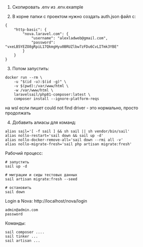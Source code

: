1. Скопировать .env из .env.example

2. В корне папки с проектом нужно создать auth.json файл с:
```
{
    "http-basic": {
        "nova.laravel.com": {
            "username": "alexladweb@gmail.com",
            "password": "vxeLB5YEZO8gRpiL17QkmgHyu0BRUZlbw7zFDu6CvLITmk3YBE"
        }
    }
}
```

3. Потом запустить:
```
docker run --rm \
    -u "$(id -u):$(id -g)" \
    -v $(pwd):/var/www/html \
    -w /var/www/html \
    laravelsail/php81-composer:latest \
    composer install --ignore-platform-reqs
```
на wsl если пишет could not find driver - это нормально, просто продолжать

4. Добавить алиасы для команд:
```
alias sail='[ -f sail ] && sh sail || sh vendor/bin/sail'
alias nollo-restart='sail down && sail up -d'
alias nollo-docker-remove-all='sail down --rmi all -v'
alias nollo-migrate-fresh='sail php artisan migrate:fresh'
```

Рабочий процесс:
```
# запустить
sail up -d

# миграции и сиды тестовых данных
sail artisan migrate:fresh --seed

# остановить
sail down
```

Login в Nova:
http://localhost/nova/login
```
admin@admin.com
password
```

Команды:
```
sail composer ....
sail tinker ...
sail artisan ...
```
